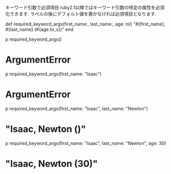 キーワード引数で必須項目
ruby2.1以降ではキーワード引数の特定の属性を必須化できます.
ラベルの後にデフォルト値を書かなければ必須項目となります.

def required_keyword_args(first_name:, last_name:, age: nil)
  "#{first_name}, #{last_name} (#{age.to_s})"
end

p required_keyword_args()
  # ArgumentError
p required_keyword_args(first_name: "Isaac")
  # ArgumentError
p required_keyword_args(first_name: "Isaac", last_name: "Newton")
  # "Isaac, Newton ()"
p required_keyword_args(first_name: "Isaac", last_name: "Newton", age: 30)
  # "Isaac, Newton (30)"
